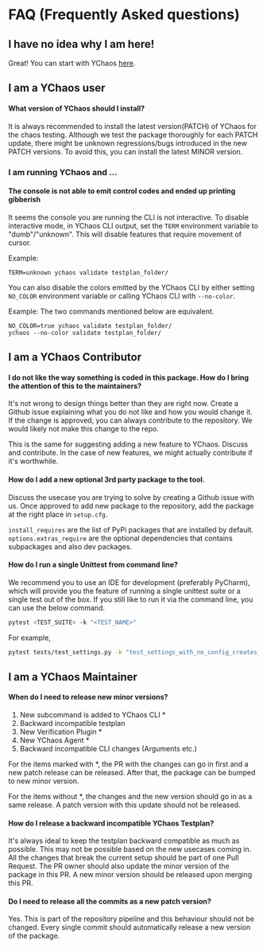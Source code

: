 # FAQ (Frequently Asked questions)

## I have no idea why I am here!

Great! You can start with YChaos [here](index.md).

## I am a YChaos user

#### What version of YChaos should I install?

It is always recommended to install the latest version(PATCH) of YChaos for
the chaos testing. Although we test the package thoroughly for each PATCH
update, there might be unknown regressions/bugs introduced in the new PATCH versions.
To avoid this, you can install the latest MINOR version.

### I am running YChaos and ...

#### The console is not able to emit control codes and ended up printing gibberish

It seems the console you are running the CLI is not interactive. To disable interactive mode,
in YChaos CLI output, set the `TERM` environment variable to "dumb"/"unknown". This will
disable features that require movement of cursor.

Example:
```shell
TERM=unknown ychaos validate testplan_folder/
```

You can also disable the colors emitted by the YChaos CLI by either setting `NO_COLOR`
environment variable or calling YChaos CLI with `--no-color`.

Example:
The two commands mentioned below are equivalent.
```shell
NO_COLOR=true ychaos validate testplan_folder/
ychaos --no-color validate testplan_folder/
```


## I am a YChaos Contributor

#### I do not like the way something is coded in this package. How do I bring the attention of this to the maintainers?

It's not wrong to design things better than they are right now. Create a Github issue
explaining what you do not like and how you would change it. If the change
is approved, you can always contribute to the repository. We would likely
not make this change to the repo.

This is the same for suggesting adding a new feature to YChaos. Discuss and contribute.
In the case of new features, we might actually contribute if it's worthwhile.

#### How do I add a new optional 3rd party package to the tool.

Discuss the usecase you are trying to solve by creating a Github issue with us.
Once approved to add new package to the repository, add the package at the right place
in `setup.cfg`.

`install_requires` are the list of PyPi packages that are installed by default.
`options.extras_require` are the optional dependencies that contains subpackages
and also dev packages.

#### How do I run a single Unittest from command line?

We recommend you to use an IDE for development (preferably PyCharm),
which will provide you the feature of running a single unittest suite or a single test
out of the box. If you still like to run it via the command line, you can use the below command.

```bash
pytest <TEST_SUITE> -k "<TEST_NAME>"
```

For example, 

```bash
pytest tests/test_settings.py -k "test_settings_with_no_config_creates_ProdSettings_configuration"
```


## I am a YChaos Maintainer

#### When do I need to release new minor versions?

1. New subcommand is added to YChaos CLI *
2. Backward incompatible testplan
3. New Verification Plugin *
4. New YChaos Agent *
5. Backward incompatible CLI changes (Arguments etc.)

For the items marked with *, the PR with the changes can go in first
and a new patch release can be released. After that, the package can be
bumped to new minor version.

For the items without *, the changes and the new version should go in
as a same release. A patch version with this update should not be released.

#### How do I release a backward incompatible YChaos Testplan?

It's always ideal to keep the testplan backward compatible as much as possible.
This may not be possible based on the new usecases coming in.
All the changes that break the current setup should be part of one Pull
Request. The PR owner should also update the minor version of the package
in this PR. A new minor version should be released upon merging this PR.

#### Do I need to release all the commits as a new patch version?

Yes. This is part of the repository pipeline and this behaviour should not
be changed. Every single commit should automatically release a new version
of the package.
